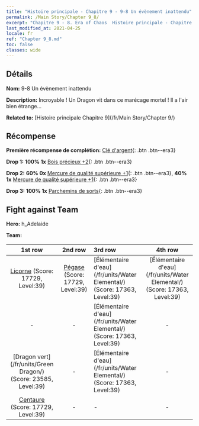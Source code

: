 ```yaml
---
title: "Histoire principale - Chapitre 9 - 9-8 Un évènement inattendu"
permalink: /Main Story/Chapter 9_8/
excerpt: "Chapitre 9 - 8. Era of Chaos  Histoire principale - Chapitre 9_8. 9-8 Un évènement inattendu"
last_modified_at: 2021-04-25
locale: fr
ref: "Chapter 9_8.md"
toc: false
classes: wide
---
```


## Détails

 **Nom:** 9-8 Un évènement inattendu

 **Description:** Incroyable ! Un Dragon vit dans ce marécage mortel ! Il a l'air bien étrange...

 **Related to:** [Histoire principale Chapitre 9](/fr/Main Story/Chapter 9/)

## Récompense

 **Première récompense de complétion:** [Clé d'argent](/ItemsFR/con_693/){: .btn .btn--era3}

 **Drop 1:** **100% 1x** [Bois précieux +2](/ItemsFR/mat_27/){: .btn .btn--era3}

 **Drop 2:** **60% 0x** [Mercure de qualité supérieure +1](/ItemsFR/mat_21/){: .btn .btn--era3}, **40% 1x** [Mercure de qualité supérieure +1](/ItemsFR/mat_21/){: .btn .btn--era3}

 **Drop 3:** **100% 1x** [Parchemins de sorts](/ItemsFR/con_694/){: .btn .btn--era3}


## Fight against Team
 **Hero:** h_Adelaide

 **Team:**


  | 1st row | 2nd row | 3rd row | 4th row |
  |:----:|:----:|:----|:----:|
  | [Licorne](/fr/units/Unicorn/) (Score: 17729, Level:39)  | [Pégase](/fr/units/Pegasus/) (Score: 17729, Level:39)  | [Élémentaire d'eau](/fr/units/Water Elemental/) (Score: 17363, Level:39)  | [Élémentaire d'eau](/fr/units/Water Elemental/) (Score: 17363, Level:39)  |
  | - | - | [Élémentaire d'eau](/fr/units/Water Elemental/) (Score: 17363, Level:39)  | - |
  | [Dragon vert](/fr/units/Green Dragon/) (Score: 23585, Level:39)  | - | [Élémentaire d'eau](/fr/units/Water Elemental/) (Score: 17363, Level:39)  | - |
  | [Centaure](/fr/units/Centaur/) (Score: 17729, Level:39)  | - | - | - |


